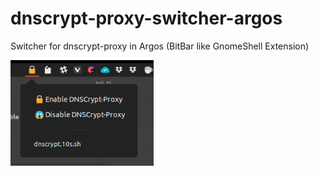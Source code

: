 # dnscrypt-proxy-switcher-argos
Switcher for dnscrypt-proxy in Argos (BitBar like GnomeShell Extension)

![Screen Shot](./image/screeenshot.png)